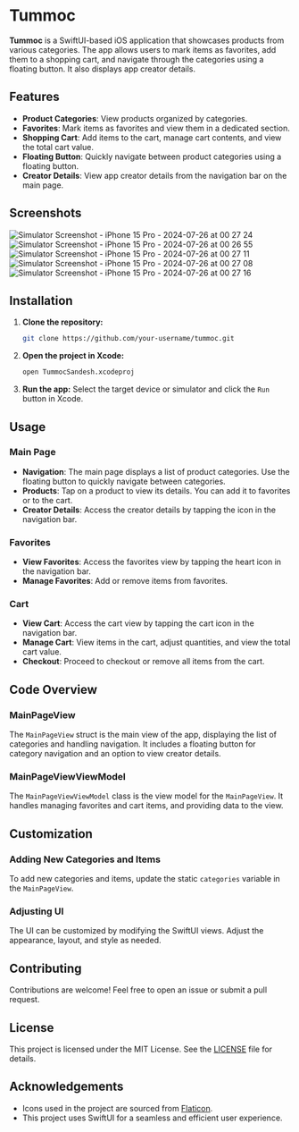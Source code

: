 # Tummoc

**Tummoc** is a SwiftUI-based iOS application that showcases products from various categories. The app allows users to mark items as favorites, add them to a shopping cart, and navigate through the categories using a floating button. It also displays app creator details.

## Features

* **Product Categories**: View products organized by categories.
* **Favorites**: Mark items as favorites and view them in a dedicated section.
* **Shopping Cart**: Add items to the cart, manage cart contents, and view the total cart value.
* **Floating Button**: Quickly navigate between product categories using a floating button.
* **Creator Details**: View app creator details from the navigation bar on the main page.

## Screenshots

![Simulator Screenshot - iPhone 15 Pro - 2024-07-26 at 00 27 24](https://github.com/user-attachments/assets/e76e6af9-31a1-492e-aa41-fbf9c0988ae2)
![Simulator Screenshot - iPhone 15 Pro - 2024-07-26 at 00 26 55](https://github.com/user-attachments/assets/277ec40c-02a0-4201-af18-e3baa0c800b1)
![Simulator Screenshot - iPhone 15 Pro - 2024-07-26 at 00 27 11](https://github.com/user-attachments/assets/56617a58-3034-4ee4-b29d-56671f355f9f)
![Simulator Screenshot - iPhone 15 Pro - 2024-07-26 at 00 27 08](https://github.com/user-attachments/assets/4f4d69dd-9e84-49d7-ad7c-343d004fcb7f)
![Simulator Screenshot - iPhone 15 Pro - 2024-07-26 at 00 27 16](https://github.com/user-attachments/assets/2dfe906b-bab4-4426-b499-f7dd03f4b9df)


## Installation

1. **Clone the repository:**

   ```sh
   git clone https://github.com/your-username/tummoc.git
   ```

2. **Open the project in Xcode:**

   ```sh
   open TummocSandesh.xcodeproj
   ```

3. **Run the app:** Select the target device or simulator and click the `Run` button in Xcode.

## Usage

### Main Page
* **Navigation**: The main page displays a list of product categories. Use the floating button to quickly navigate between categories.
* **Products**: Tap on a product to view its details. You can add it to favorites or to the cart.
* **Creator Details**: Access the creator details by tapping the icon in the navigation bar.

### Favorites
* **View Favorites**: Access the favorites view by tapping the heart icon in the navigation bar.
* **Manage Favorites**: Add or remove items from favorites.

### Cart
* **View Cart**: Access the cart view by tapping the cart icon in the navigation bar.
* **Manage Cart**: View items in the cart, adjust quantities, and view the total cart value.
* **Checkout**: Proceed to checkout or remove all items from the cart.

## Code Overview

### MainPageView
The `MainPageView` struct is the main view of the app, displaying the list of categories and handling navigation. It includes a floating button for category navigation and an option to view creator details.

### MainPageViewViewModel
The `MainPageViewViewModel` class is the view model for the `MainPageView`. It handles managing favorites and cart items, and providing data to the view.

## Customization

### Adding New Categories and Items
To add new categories and items, update the static `categories` variable in the `MainPageView`.

### Adjusting UI
The UI can be customized by modifying the SwiftUI views. Adjust the appearance, layout, and style as needed.

## Contributing

Contributions are welcome! Feel free to open an issue or submit a pull request.

## License

This project is licensed under the MIT License. See the [LICENSE](LICENSE) file for details.

## Acknowledgements

* Icons used in the project are sourced from [Flaticon](https://www.flaticon.com/).
* This project uses SwiftUI for a seamless and efficient user experience.
